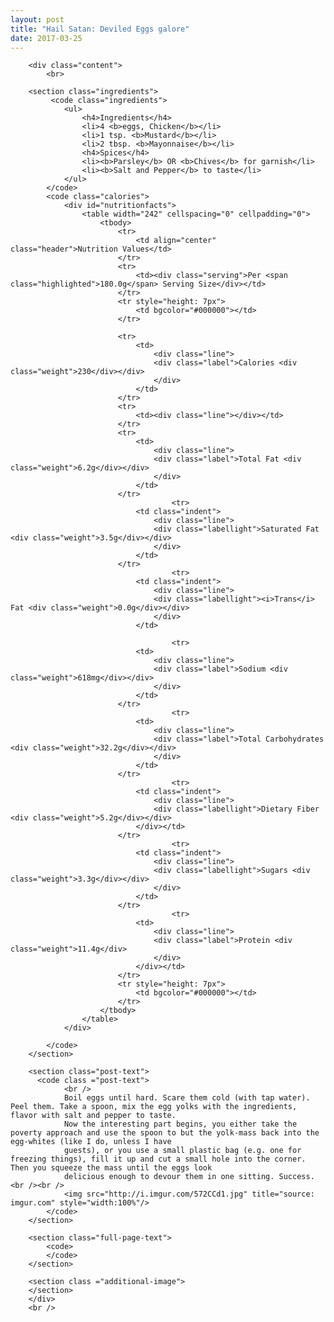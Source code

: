 ```yaml
---
layout: post
title: "Hail Satan: Deviled Eggs galore"
date: 2017-03-25
---
```

		<div class="content">
			<br>
			
		<section class="ingredients">
			 <code class="ingredients">
				<ul>
					<h4>Ingredients</h4>
					<li>4 <b>eggs, Chicken</b></li>
					<li>1 tsp. <b>Mustard</b></li>
					<li>2 tbsp. <b>Mayonnaise</b></li>
					<h4>Spices</h4>
					<li><b>Parsley</b> OR <b>Chives</b> for garnish</li>
					<li><b>Salt and Pepper</b> to taste</li>
				</ul>
			</code>
			<code class="calories">
				<div id="nutritionfacts">
					<table width="242" cellspacing="0" cellpadding="0">
						<tbody>
							<tr>
								<td align="center" class="header">Nutrition Values</td>
							</tr>
							<tr>
								<td><div class="serving">Per <span class="highlighted">180.0g</span> Serving Size</div></td>
							</tr>
							<tr style="height: 7px">
								<td bgcolor="#000000"></td>
							</tr>
						 
							<tr>
								<td>
									<div class="line">
									<div class="label">Calories <div class="weight">230</div></div>
									</div>
								</td>
							</tr>
							<tr>
								<td><div class="line"></div></td>
							</tr>
							<tr>
								<td>
									<div class="line">
									<div class="label">Total Fat <div class="weight">6.2g</div></div>
									</div>
								</td>
							</tr>
										<tr>
								<td class="indent">
									<div class="line">
									<div class="labellight">Saturated Fat <div class="weight">3.5g</div></div>
									</div>
								</td>
							</tr>
										<tr>
								<td class="indent">
									<div class="line">
									<div class="labellight"><i>Trans</i> Fat <div class="weight">0.0g</div></div>
									</div>
								</td>
						   
										<tr>
								<td>
									<div class="line">
									<div class="label">Sodium <div class="weight">618mg</div></div>
									</div>
								</td>
							</tr>
										<tr>
								<td>
									<div class="line">
									<div class="label">Total Carbohydrates <div class="weight">32.2g</div></div>
									</div>
								</td>
							</tr>
										<tr>
								<td class="indent">
									<div class="line">
									<div class="labellight">Dietary Fiber <div class="weight">5.2g</div></div>
								</div></td>
							</tr>
										<tr>
								<td class="indent">
									<div class="line">
									<div class="labellight">Sugars <div class="weight">3.3g</div></div>
									</div>
								</td>
							</tr>
										<tr>
								<td>
									<div class="line">
									<div class="label">Protein <div class="weight">11.4g</div>
									</div>
								</div></td>
							</tr>
							<tr style="height: 7px">
								<td bgcolor="#000000"></td>
							</tr>
						</tbody>
					</table>
				</div>

			</code>
		</section>

		<section class="post-text">
		  <code class ="post-text">
				<br />
				Boil eggs until hard. Scare them cold (with tap water). Peel them. Take a spoon, mix the egg yolks with the ingredients, flavor with salt and pepper to taste. 
				Now the interesting part begins, you either take the poverty approach and use the spoon to but the yolk-mass back into the egg-whites (like I do, unless I have
				guests), or you use a small plastic bag (e.g. one for freezing things), fill it up and cut a small hole into the corner. Then you squeeze the mass until the eggs look
				delicious enough to devour them in one sitting. Success.<br /><br />
				<img src="http://i.imgur.com/572CCd1.jpg" title="source: imgur.com" style="width:100%"/>
			</code>
		</section>

		<section class="full-page-text">
			<code>
			</code>
		</section>
		
		<section class ="additional-image">
		</section>
		</div>
		<br />
